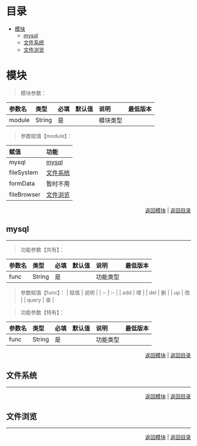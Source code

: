 <h1 id='catalog'>目录</h1>
<!-- TOC -->

- [模块](#模块)
    - [mysql](#mysql)
    - [文件系统](#文件系统)
    - [文件浏览](#文件浏览)

<!-- /TOC -->

# 模块
> 模块参数：

| 参数名    | 类型      | 必填 | 默认值 | 说明      | 最低版本 |
| :-       | :-       | :-  | :-    | :-        | :-     |
| module   | String   | 是  |       | 模块类型   |         |

> 参数赋值【module】：

| 赋值          | 功能 |
| :-           | :-   |
| mysql        | [mysql](#mysql) |
| fileSystem   | [文件系统](#文件系统) |
| formData     | 暂时不用 |
| fileBrowser  | [文件浏览](#文件浏览) |

<p align="right"><a href="#模块">返回模块</a> | <a href="#catalog">返回目录</a></p>

## mysql
---
> 功能参数【共有】：

| 参数名    | 类型      | 必填 | 默认值 | 说明      | 最低版本 |
| :-       | :-       | :-  | :-    | :-        | :-     |
| func     | String   | 是  |       | 功能类型   |        |

> 参数赋值【func】：
| 赋值      | 说明 |
| :-       | :-   |
| add      | 增 |
| del      | 删 |
| up       | 改 |
| query    | 查 |

> 功能参数【特有】：

| 参数名    | 类型      | 必填 | 默认值 | 说明      | 最低版本 |
| :-       | :-       | :-  | :-    | :-        | :-     |
| func     | String   | 是  |       | 功能类型   |         |

<p align="right"><a href="#模块">返回模块</a> | <a href="#catalog">返回目录</a></p>

## 文件系统
---
<p align="right"><a href="#模块">返回模块</a> | <a href="#catalog">返回目录</a></p>

## 文件浏览
---
<p align="right"><a href="#模块">返回模块</a> | <a href="#catalog">返回目录</a></p>